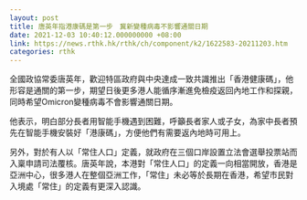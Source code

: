 ```yaml
---
layout: post
title: 唐英年指港康碼是第一步　冀新變種病毒不影響通關日期
date: 2021-12-03 10:40:12.000000000 +08:00
link: https://news.rthk.hk/rthk/ch/component/k2/1622583-20211203.htm
categories: rthk
---
```


全國政協常委唐英年，歡迎特區政府與中央達成一致共識推出「香港健康碼」，他形容是通關的第一步，期望日後更多港人能循序漸進免檢疫返回內地工作和探親，同時希望Omicron變種病毒不會影響通關日期。

他表示，明白部分長者用智能手機遇到困難，呼籲長者家人或子女，為家中長者預先在智能手機安裝好「港康碼」，方便他們有需要返內地時可用上。

另外，對於有人以「常住人口」定義，就政府在三個口岸設置立法會選舉投票站而入稟申請司法覆核。唐英年說，本港對「常住人口」的定義一向相當開放，香港是亞洲中心，很多港人在整個亞洲工作，「常住」未必等於長期在香港，希望市民對入境處「常住」的定義有更深入認識。
